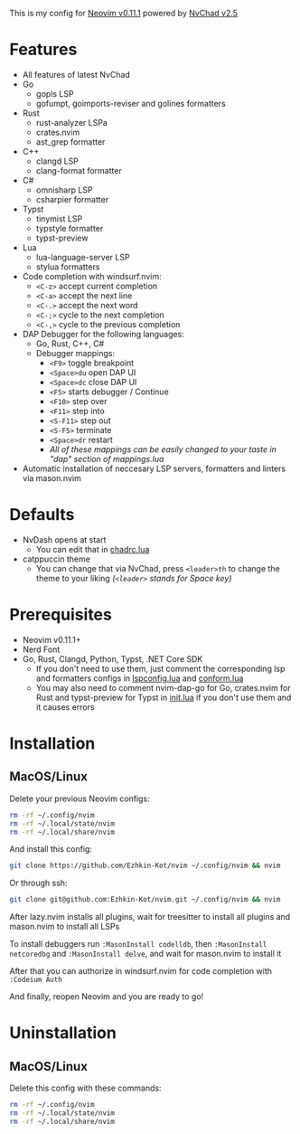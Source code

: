 This is my config for [Neovim v0.11.1](https://github.com/neovim/neovim) powered by [NvChad v2.5](https://github.com/NvChad/NvChad)

# Features
- All features of latest NvChad
- Go
    - gopls LSP
    - gofumpt, goimports-reviser and golines formatters
- Rust
    - rust-analyzer LSPa
    - crates.nvim
    - ast_grep formatter
- C++
    - clangd LSP
    - clang-format formatter
- C#
    - omnisharp LSP
    - csharpier formatter
- Typst
    - tinymist LSP
    - typstyle formatter
    - typst-preview
- Lua
    - lua-language-server LSP
    - stylua formatters
- Code completion with windsurf.nvim:
    - `<C-z>` accept current completion
    - `<C-a>` accept the next line
    - `<C-.>` accept the next word
    - `<C-;>` cycle to the next completion
    - `<C-,>` cycle to the previous completion
- DAP Debugger for the following languages:
    - Go, Rust, C++, C#
    - Debugger mappings:
        - `<F9>` toggle breakpoint
        - `<Space>du` open DAP UI
        - `<Space>dc` close DAP UI
        - `<F5>` starts debugger / Continue
        - `<F10>` step over
        - `<F11>` step into
        - `<S-F11>` step out
        - `<S-F5>` terminate
        - `<Space>dr` restart
        - *All of these mappings can be easily changed to your taste in "dap" section of mappings.lua*
- Automatic installation of neccesary LSP servers, formatters and linters via mason.nvim

# Defaults
- NvDash opens at start 
    - You can edit that in [chadrc.lua](./lua/chadrc.lua)
- catppuccin theme
    - You can change that via NvChad, press `<leader>th` to change the theme to your liking *(`<leader>` stands for Space key)* 

# Prerequisites
- Neovim v0.11.1+
- Nerd Font
- Go, Rust, Clangd, Python, Typst, .NET Core SDK
    - If you don't need to use them, just comment the corresponding lsp and formatters configs in [lspconfig.lua](./lua/configs/lspconfig.lua) and [conform.lua](./lua/configs/conform.lua)
    - You may also need to comment nvim-dap-go for Go, crates.nvim for Rust and typst-preview for Typst in [init.lua](./lua/plugins/init.lua) if you don't use them and it causes errors

# Installation
## MacOS/Linux
Delete your previous Neovim configs:

```sh
rm -rf ~/.config/nvim
rm -rf ~/.local/state/nvim
rm -rf ~/.local/share/nvim
```

And install this config: 

```sh
git clone https://github.com/Ezhkin-Kot/nvim ~/.config/nvim && nvim 
```
Or through ssh:
```sh
git clone git@github.com:Ezhkin-Kot/nvim.git ~/.config/nvim && nvim
```

After lazy.nvim installs all plugins, wait for treesitter to install all plugins and mason.nvim to install all LSPs

To install debuggers run `:MasonInstall codelldb`, then `:MasonInstall netcoredbg` and `:MasonInstall delve`, and wait for mason.nvim to install it

After that you can authorize in windsurf.nvim for code completion with `:Codeium Auth`

And finally, reopen Neovim and you are ready to go!

# Uninstallation
## MacOS/Linux
Delete this config with these commands:

```sh
rm -rf ~/.config/nvim
rm -rf ~/.local/state/nvim
rm -rf ~/.local/share/nvim
```
